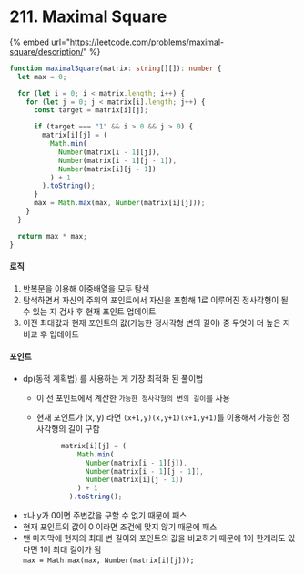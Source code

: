 # 211. Maximal Square

{% embed url="https://leetcode.com/problems/maximal-square/description/" %}

```typescript
function maximalSquare(matrix: string[][]): number {
  let max = 0;

  for (let i = 0; i < matrix.length; i++) {
    for (let j = 0; j < matrix[i].length; j++) {
      const target = matrix[i][j];

      if (target === "1" && i > 0 && j > 0) {
        matrix[i][j] = (
          Math.min(
            Number(matrix[i - 1][j]),
            Number(matrix[i - 1][j - 1]),
            Number(matrix[i][j - 1])
          ) + 1
        ).toString();
      }
      max = Math.max(max, Number(matrix[i][j]));
    }
  }

  return max * max;
}
```

#### 로직

1. 반복문을 이용해 이중배열을 모두 탐색
2. 탐색하면서 자신의 주위의 포인트에서 자신을 포함해 1로 이루어진 정사각형이 될 수 있는 지 검사 후 현재 포인트 업데이트
3. 이전 최대값과 현재 포인트의 값(가능한 정사각형 변의 길이) 중 무엇이 더 높은 지 비교 후 업데이트

#### 포인트

* dp(동적 계획법) 를 사용하는 게 가장 최적화 된 풀이법
  * 이 전 포인트에서 계산한 `가능한 정사각형의 변의 길이`를 사용
  *   현재 포인트가 (x, y) 라면 `(x+1,y)(x,y+1)(x+1,y+1)`를 이용해서 가능한 정사각형의 길이 구함

      ```typescript
            matrix[i][j] = (
                Math.min(
                  Number(matrix[i - 1][j]),
                  Number(matrix[i - 1][j - 1]),
                  Number(matrix[i][j - 1])
                ) + 1
              ).toString();

      ```
* x나 y가 0이면 주변값을 구할 수 없기 때문에 패스
* 현재 포인트의 값이 0 이라면 조건에 맞지 않기 때문에 패스
* 맨 마지막에 현재의 최대 변 길이와 포인트의 값을 비교하기 때문에 1이 한개라도 있다면 1이 최대 길이가 됨\
  `max = Math.max(max, Number(matrix[i][j]));`



